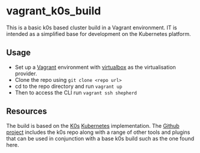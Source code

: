 # vagrant_k0s_build
This is a basic k0s based cluster build in a Vagrant environment. IT is intended as a simplified base for development on the Kubernetes platform.

## Usage
- Set up a <a href="https://www.vagrantup.com/">Vagrant</a> environment with <a href="https://www.virtualbox.org/">virtualbox</a> as the virtualisation provider.
- Clone the repo using ```git clone <repo url>```
- cd to the repo directory and run ```vagrant up```
- Then to access the CLI run ```vagrant ssh shepherd```

## Resources
The build is based on the <a href="https://k0sproject.io/">K0s</a> <a href="https://kubernetes.io/">Kubernetes</a> implementation. The <a href="https://github.com/k0sproject">Github project</a> includes the k0s repo along with a range of other tools and plugins that can be used in conjunction with a base k0s build such as the one found here.
